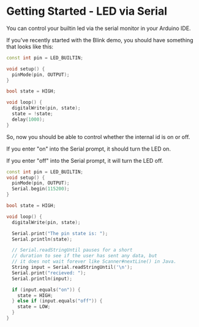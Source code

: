 # Getting Started - LED via Serial

You can control your builtin led via the serial monitor in your Arduino IDE.

If you've recently started with the Blink demo, you should have something that looks like this:

```cpp
const int pin = LED_BUILTIN;

void setup() {
  pinMode(pin, OUTPUT);
}

bool state = HIGH;

void loop() {
  digitalWrite(pin, state);
  state = !state;
  delay(1000);
}
```

So, now you should be able to control whether the internal id is on or off.

If you enter "on" into the Serial prompt, it should turn the LED on.

If you enter "off" into the Serial prompt, it will turn the LED off.

```cpp
const int pin = LED_BUILTIN;
void setup() {
  pinMode(pin, OUTPUT);
  Serial.begin(115200);
}

bool state = HIGH;

void loop() {
  digitalWrite(pin, state); 

  Serial.print("The pin state is: ");
  Serial.println(state);

  // Serial.readStringUntil pauses for a short 
  // duration to see if the user has sent any data, but
  // it does not wait forever like Scanner#nextLine() in Java. 
  String input = Serial.readStringUntil('\n');
  Serial.print("recieved: ");
  Serial.println(input);

  if (input.equals("on")) {
    state = HIGH;
  } else if (input.equals("off")) {
    state = LOW;
  }
}
```



